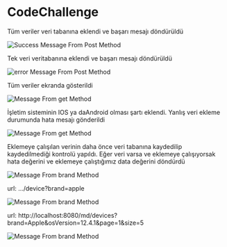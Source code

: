 # CodeChallenge
Tüm veriler veri tabanına eklendi ve başarı mesajı döndürüldü

![Success Message From Post Method](https://github.com/fehimecapar/CodeChallenge/blob/development/Images/saveAll_post.png)

Tek veri veritabanına eklendi ve başarı mesajı döndürüldü 

![error Message From Post Method](https://github.com/fehimecapar/CodeChallenge/blob/development/Images/save_post.png)

Tüm veriler ekranda gösterildi

![Message From get Method](https://github.com/fehimecapar/CodeChallenge/blob/development/Images/getAll.png)

İşletim sisteminin IOS ya daAndroid olması şartı eklendi. Yanlış veri ekleme durumunda hata mesajı gönderildi

![Message From get Method](https://github.com/fehimecapar/CodeChallenge/blob/development/Images/post_error.png)

Eklemeye çalışılan verinin daha önce veri tabanına kaydedilip kaydedilmediği kontrolü yapıldı. Eğer veri varsa ve eklemeye çalışıyorsak hata değerini ve eklemeye çalıştığımız data değerini döndürdü

![Message From brand Method](https://github.com/fehimecapar/CodeChallenge/blob/development/Images/already_has_been_added.png)

url: .../device?brand=apple

![Message From brand Method](https://github.com/fehimecapar/CodeChallenge/blob/development/Images/device_brand.png)


url: http://localhost:8080/md/devices?brand=Apple&osVersion=12.4.1&page=1&size=5

![Message From brand Method](https://github.com/fehimecapar/CodeChallenge/blob/development/Images/listed_data_b_o_p.png)


